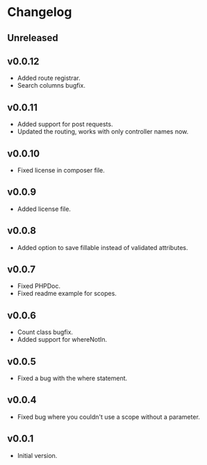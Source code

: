 # Changelog

## Unreleased

## v0.0.12
- Added route registrar.
- Search columns bugfix.

## v0.0.11
- Added support for post requests.
- Updated the routing, works with only controller names now.

## v0.0.10
- Fixed license in composer file.

## v0.0.9
- Added license file.

## v0.0.8
- Added option to save fillable instead of validated attributes.

## v0.0.7
- Fixed PHPDoc.
- Fixed readme example for scopes.

## v0.0.6
- Count class bugfix.
- Added support for whereNotIn.

## v0.0.5
- Fixed a bug with the where statement.

## v0.0.4
- Fixed bug where you couldn't use a scope without a parameter.

## v0.0.1
- Initial version.
